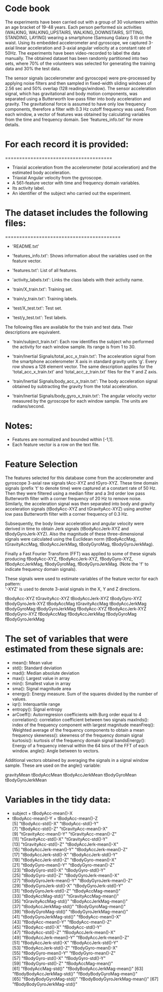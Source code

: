 # Code book

The experiments have been carried out with a group of 30 volunteers within an age bracket of 19-48 years. Each person performed six activities (WALKING, WALKING_UPSTAIRS, WALKING_DOWNSTAIRS, SITTING, STANDING, LAYING) wearing a smartphone (Samsung Galaxy S II) on the waist. Using its embedded accelerometer and gyroscope, we captured 3-axial linear acceleration and 3-axial angular velocity at a constant rate of 50Hz. The experiments have been video-recorded to label the data manually. The obtained dataset has been randomly partitioned into two sets, where 70% of the volunteers was selected for generating the training data and 30% the test data. 

The sensor signals (accelerometer and gyroscope) were pre-processed by applying noise filters and then sampled in fixed-width sliding windows of 2.56 sec and 50% overlap (128 readings/window). The sensor acceleration signal, which has gravitational and body motion components, was separated using a Butterworth low-pass filter into body acceleration and gravity. The gravitational force is assumed to have only low frequency components, therefore a filter with 0.3 Hz cutoff frequency was used. From each window, a vector of features was obtained by calculating variables from the time and frequency domain. See 'features_info.txt' for more details. 

# For each record it is provided:
======================================

+ Triaxial acceleration from the accelerometer (total acceleration) and the estimated body acceleration.
+ Triaxial Angular velocity from the gyroscope. 
+ A 561-feature vector with time and frequency domain variables. 
+ Its activity label. 
+ An identifier of the subject who carried out the experiment.

# The dataset includes the following files:
=========================================

- 'README.txt'

- 'features_info.txt': Shows information about the variables used on the feature vector.

- 'features.txt': List of all features.

- 'activity_labels.txt': Links the class labels with their activity name.

- 'train/X_train.txt': Training set.

- 'train/y_train.txt': Training labels.

- 'test/X_test.txt': Test set.

- 'test/y_test.txt': Test labels.

The following files are available for the train and test data. Their descriptions are equivalent. 

- 'train/subject_train.txt': Each row identifies the subject who performed the activity for each window sample. Its range is from 1 to 30. 

- 'train/Inertial Signals/total_acc_x_train.txt': The acceleration signal from the smartphone accelerometer X axis in standard gravity units 'g'. Every row shows a 128 element vector. The same description applies for the 'total_acc_x_train.txt' and 'total_acc_z_train.txt' files for the Y and Z axis. 

- 'train/Inertial Signals/body_acc_x_train.txt': The body acceleration signal obtained by subtracting the gravity from the total acceleration. 

- 'train/Inertial Signals/body_gyro_x_train.txt': The angular velocity vector measured by the gyroscope for each window sample. The units are radians/second. 

Notes: 
======
- Features are normalized and bounded within [-1,1].
- Each feature vector is a row on the text file.

Feature Selection 
=================

The features selected for this database come from the accelerometer and gyroscope 3-axial raw signals tAcc-XYZ and tGyro-XYZ. These time domain signals (prefix 't' to denote time) were captured at a constant rate of 50 Hz. Then they were filtered using a median filter and a 3rd order low pass Butterworth filter with a corner frequency of 20 Hz to remove noise. Similarly, the acceleration signal was then separated into body and gravity acceleration signals (tBodyAcc-XYZ and tGravityAcc-XYZ) using another low pass Butterworth filter with a corner frequency of 0.3 Hz. 

Subsequently, the body linear acceleration and angular velocity were derived in time to obtain Jerk signals (tBodyAccJerk-XYZ and tBodyGyroJerk-XYZ). Also the magnitude of these three-dimensional signals were calculated using the Euclidean norm (tBodyAccMag, tGravityAccMag, tBodyAccJerkMag, tBodyGyroMag, tBodyGyroJerkMag). 

Finally a Fast Fourier Transform (FFT) was applied to some of these signals producing fBodyAcc-XYZ, fBodyAccJerk-XYZ, fBodyGyro-XYZ, fBodyAccJerkMag, fBodyGyroMag, fBodyGyroJerkMag. (Note the 'f' to indicate frequency domain signals). 

These signals were used to estimate variables of the feature vector for each pattern:  
'-XYZ' is used to denote 3-axial signals in the X, Y and Z directions.

tBodyAcc-XYZ
tGravityAcc-XYZ
tBodyAccJerk-XYZ
tBodyGyro-XYZ
tBodyGyroJerk-XYZ
tBodyAccMag
tGravityAccMag
tBodyAccJerkMag
tBodyGyroMag
tBodyGyroJerkMag
fBodyAcc-XYZ
fBodyAccJerk-XYZ
fBodyGyro-XYZ
fBodyAccMag
fBodyAccJerkMag
fBodyGyroMag
fBodyGyroJerkMag

# The set of variables that were estimated from these signals are: 

+ mean(): Mean value
+ std(): Standard deviation
+ mad(): Median absolute deviation 
+ max(): Largest value in array
+ min(): Smallest value in array
+ sma(): Signal magnitude area
+ energy(): Energy measure. Sum of the squares divided by the number of values. 
+ iqr(): Interquartile range 
+ entropy(): Signal entropy
+ arCoeff(): Autorregresion coefficients with Burg order equal to 4
correlation(): correlation coefficient between two signals
maxInds(): index of the frequency component with largest magnitude
meanFreq(): Weighted average of the frequency components to obtain a mean frequency
skewness(): skewness of the frequency domain signal 
kurtosis(): kurtosis of the frequency domain signal 
bandsEnergy(): Energy of a frequency interval within the 64 bins of the FFT of each window.
angle(): Angle between to vectors.

Additional vectors obtained by averaging the signals in a signal window sample. These are used on the angle() variable:

gravityMean
tBodyAccMean
tBodyAccJerkMean
tBodyGyroMean
tBodyGyroJerkMean
# Variables in the tidy data:
+ subject                     + tBodyAcc-mean()-X          
+ tBodyAcc-mean()-Y           + tBodyAcc-mean()-Z          
 [5] "tBodyAcc-std()-X"            "tBodyAcc-std()-Y"           
 [7] "tBodyAcc-std()-Z"            "tGravityAcc-mean()-X"       
 [9] "tGravityAcc-mean()-Y"        "tGravityAcc-mean()-Z"       
[11] "tGravityAcc-std()-X"         "tGravityAcc-std()-Y"        
[13] "tGravityAcc-std()-Z"         "tBodyAccJerk-mean()-X"      
[15] "tBodyAccJerk-mean()-Y"       "tBodyAccJerk-mean()-Z"      
[17] "tBodyAccJerk-std()-X"        "tBodyAccJerk-std()-Y"       
[19] "tBodyAccJerk-std()-Z"        "tBodyGyro-mean()-X"         
[21] "tBodyGyro-mean()-Y"          "tBodyGyro-mean()-Z"         
[23] "tBodyGyro-std()-X"           "tBodyGyro-std()-Y"          
[25] "tBodyGyro-std()-Z"           "tBodyGyroJerk-mean()-X"     
[27] "tBodyGyroJerk-mean()-Y"      "tBodyGyroJerk-mean()-Z"     
[29] "tBodyGyroJerk-std()-X"       "tBodyGyroJerk-std()-Y"      
[31] "tBodyGyroJerk-std()-Z"       "tBodyAccMag-mean()"         
[33] "tBodyAccMag-std()"           "tGravityAccMag-mean()"      
[35] "tGravityAccMag-std()"        "tBodyAccJerkMag-mean()"     
[37] "tBodyAccJerkMag-std()"       "tBodyGyroMag-mean()"        
[39] "tBodyGyroMag-std()"          "tBodyGyroJerkMag-mean()"    
[41] "tBodyGyroJerkMag-std()"      "fBodyAcc-mean()-X"          
[43] "fBodyAcc-mean()-Y"           "fBodyAcc-mean()-Z"          
[45] "fBodyAcc-std()-X"            "fBodyAcc-std()-Y"           
[47] "fBodyAcc-std()-Z"            "fBodyAccJerk-mean()-X"      
[49] "fBodyAccJerk-mean()-Y"       "fBodyAccJerk-mean()-Z"      
[51] "fBodyAccJerk-std()-X"        "fBodyAccJerk-std()-Y"       
[53] "fBodyAccJerk-std()-Z"        "fBodyGyro-mean()-X"         
[55] "fBodyGyro-mean()-Y"          "fBodyGyro-mean()-Z"         
[57] "fBodyGyro-std()-X"           "fBodyGyro-std()-Y"          
[59] "fBodyGyro-std()-Z"           "fBodyAccMag-mean()"         
[61] "fBodyAccMag-std()"           "fBodyBodyAccJerkMag-mean()" 
[63] "fBodyBodyAccJerkMag-std()"   "fBodyBodyGyroMag-mean()"    
[65] "fBodyBodyGyroMag-std()"      "fBodyBodyGyroJerkMag-mean()"
[67] "fBodyBodyGyroJerkMag-std()"
